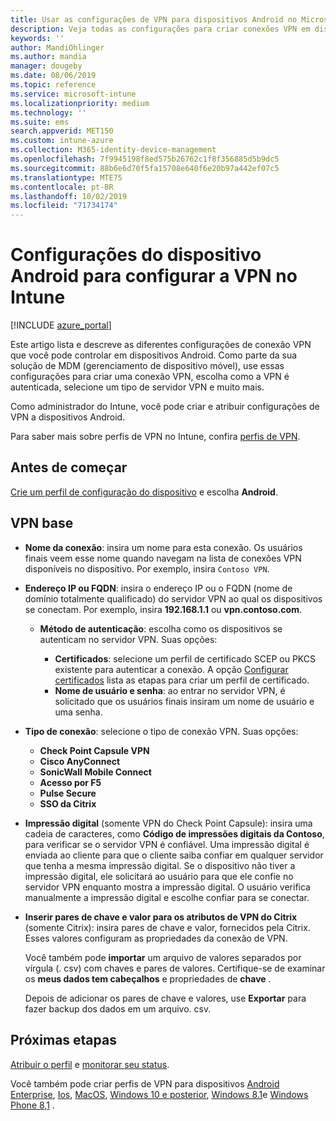 ```yaml
---
title: Usar as configurações de VPN para dispositivos Android no Microsoft Intune – Azure | Microsoft Docs
description: Veja todas as configurações para criar conexões VPN em dispositivos Android no Microsoft Intune. Insira o nome da conexão, o endereço IP ou o FQDN do servidor VPN, escolha como os usuários se autenticam e escolha os tipos de conexão Citrix, SonicWall, Check Point e Pulse Secure.
keywords: ''
author: MandiOhlinger
ms.author: mandia
manager: dougeby
ms.date: 08/06/2019
ms.topic: reference
ms.service: microsoft-intune
ms.localizationpriority: medium
ms.technology: ''
ms.suite: ems
search.appverid: MET150
ms.custom: intune-azure
ms.collection: M365-identity-device-management
ms.openlocfilehash: 7f9945198f8ed575b26762c1f8f356885d5b9dc5
ms.sourcegitcommit: 88b6e6d70f5fa15708e640f6e20b97a442ef07c5
ms.translationtype: MTE75
ms.contentlocale: pt-BR
ms.lasthandoff: 10/02/2019
ms.locfileid: "71734174"
---
```

# <a name="android-device-settings-to-configure-vpn-in-intune"></a>Configurações do dispositivo Android para configurar a VPN no Intune

[!INCLUDE [azure_portal](../includes/azure_portal.md)]

Este artigo lista e descreve as diferentes configurações de conexão VPN que você pode controlar em dispositivos Android. Como parte da sua solução de MDM (gerenciamento de dispositivo móvel), use essas configurações para criar uma conexão VPN, escolha como a VPN é autenticada, selecione um tipo de servidor VPN e muito mais.

Como administrador do Intune, você pode criar e atribuir configurações de VPN a dispositivos Android. 

Para saber mais sobre perfis de VPN no Intune, confira [perfis de VPN](vpn-settings-configure.md).

## <a name="before-you-begin"></a>Antes de começar

[Crie um perfil de configuração do dispositivo](vpn-settings-configure.md#create-a-device-profile) e escolha **Android**.

## <a name="base-vpn"></a>VPN base

- **Nome da conexão**: insira um nome para esta conexão. Os usuários finais veem esse nome quando navegam na lista de conexões VPN disponíveis no dispositivo. Por exemplo, insira `Contoso VPN`.
- **Endereço IP ou FQDN**: insira o endereço IP ou o FQDN (nome de domínio totalmente qualificado) do servidor VPN ao qual os dispositivos se conectam. Por exemplo, insira **192.168.1.1** ou **vpn.contoso.com**.

  - **Método de autenticação**: escolha como os dispositivos se autenticam no servidor VPN. Suas opções:

    - **Certificados**: selecione um perfil de certificado SCEP ou PKCS existente para autenticar a conexão. A opção [Configurar certificados](../protect/certificates-configure.md) lista as etapas para criar um perfil de certificado.
    - **Nome de usuário e senha**: ao entrar no servidor VPN, é solicitado que os usuários finais insiram um nome de usuário e uma senha.

- **Tipo de conexão**: selecione o tipo de conexão VPN. Suas opções:

  - **Check Point Capsule VPN**
  - **Cisco AnyConnect**
  - **SonicWall Mobile Connect**
  - **Acesso por F5**
  - **Pulse Secure**
  - **SSO da Citrix**

- **Impressão digital** (somente VPN do Check Point Capsule): insira uma cadeia de caracteres, como **Código de impressões digitais da Contoso**, para verificar se o servidor VPN é confiável. Uma impressão digital é enviada ao cliente para que o cliente saiba confiar em qualquer servidor que tenha a mesma impressão digital. Se o dispositivo não tiver a impressão digital, ele solicitará ao usuário para que ele confie no servidor VPN enquanto mostra a impressão digital. O usuário verifica manualmente a impressão digital e escolhe confiar para se conectar.
- **Inserir pares de chave e valor para os atributos de VPN do Citrix** (somente Citrix): insira pares de chave e valor, fornecidos pela Citrix. Esses valores configuram as propriedades da conexão de VPN. 

  Você também pode **importar** um arquivo de valores separados por vírgula (. csv) com chaves e pares de valores. Certifique-se de examinar os **meus dados tem cabeçalhos** e propriedades de **chave** .

  Depois de adicionar os pares de chave e valores, use **Exportar** para fazer backup dos dados em um arquivo. csv.

## <a name="next-steps"></a>Próximas etapas

[Atribuir o perfil](device-profile-assign.md) e [monitorar seu status](device-profile-monitor.md).

Você também pode criar perfis de VPN para dispositivos [Android Enterprise](vpn-settings-android-enterprise.md), [Ios](vpn-settings-ios.md), [MacOS](vpn-settings-macos.md), [Windows 10 e posterior](vpn-settings-windows-10.md), [Windows 8.1](vpn-settings-windows-8-1.md)e [Windows Phone 8,1](vpn-settings-windows-phone-8-1.md) .
